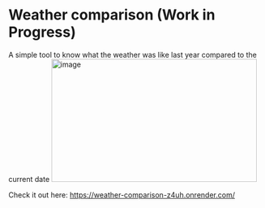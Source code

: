 # Weather comparison (Work in Progress)

A simple tool to know what the weather was like last year compared to the current date
<img width="405" height="242" alt="image" src="https://github.com/user-attachments/assets/1b85a264-fa98-4041-b2c1-b2b4be186f80" />

Check it out here: https://weather-comparison-z4uh.onrender.com/
